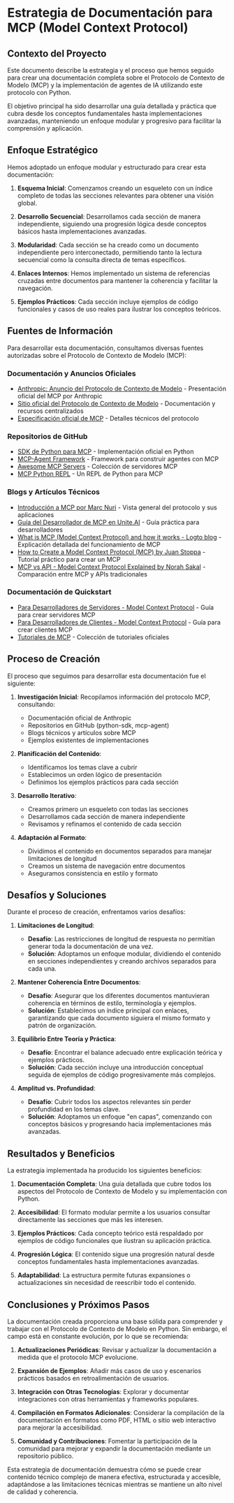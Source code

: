 # Estrategia de Documentación para MCP (Model Context Protocol)

## Contexto del Proyecto

Este documento describe la estrategia y el proceso que hemos seguido para crear una documentación completa sobre el Protocolo de Contexto de Modelo (MCP) y la implementación de agentes de IA utilizando este protocolo con Python.

El objetivo principal ha sido desarrollar una guía detallada y práctica que cubra desde los conceptos fundamentales hasta implementaciones avanzadas, manteniendo un enfoque modular y progresivo para facilitar la comprensión y aplicación.

## Enfoque Estratégico

Hemos adoptado un enfoque modular y estructurado para crear esta documentación:

1. **Esquema Inicial**: Comenzamos creando un esqueleto con un índice completo de todas las secciones relevantes para obtener una visión global.

2. **Desarrollo Secuencial**: Desarrollamos cada sección de manera independiente, siguiendo una progresión lógica desde conceptos básicos hasta implementaciones avanzadas.

3. **Modularidad**: Cada sección se ha creado como un documento independiente pero interconectado, permitiendo tanto la lectura secuencial como la consulta directa de temas específicos.

4. **Enlaces Internos**: Hemos implementado un sistema de referencias cruzadas entre documentos para mantener la coherencia y facilitar la navegación.

5. **Ejemplos Prácticos**: Cada sección incluye ejemplos de código funcionales y casos de uso reales para ilustrar los conceptos teóricos.

## Fuentes de Información

Para desarrollar esta documentación, consultamos diversas fuentes autorizadas sobre el Protocolo de Contexto de Modelo (MCP):

### Documentación y Anuncios Oficiales

- [Anthropic: Anuncio del Protocolo de Contexto de Modelo](https://www.anthropic.com/news/model-context-protocol) - Presentación oficial del MCP por Anthropic
- [Sitio oficial del Protocolo de Contexto de Modelo](https://www.aimcp.info/en) - Documentación y recursos centralizados
- [Especificación oficial de MCP](https://modelcontextprotocol.io/specification/latest) - Detalles técnicos del protocolo

### Repositorios de GitHub

- [SDK de Python para MCP](https://github.com/modelcontextprotocol/python-sdk) - Implementación oficial en Python
- [MCP-Agent Framework](https://github.com/lastmile-ai/mcp-agent) - Framework para construir agentes con MCP
- [Awesome MCP Servers](https://github.com/punkpeye/awesome-mcp-servers) - Colección de servidores MCP
- [MCP Python REPL](https://github.com/hdresearch/mcp-python) - Un REPL de Python para MCP

### Blogs y Artículos Técnicos

- [Introducción a MCP por Marc Nuri](https://blog.marcnuri.com/model-context-protocol-mcp-introduction) - Vista general del protocolo y sus aplicaciones
- [Guía del Desarrollador de MCP en Unite.AI](https://www.unite.ai/claudes-model-context-protocol-mcp-a-developers-guide/) - Guía práctica para desarrolladores
- [What is MCP (Model Context Protocol) and how it works - Logto blog](https://blog.logto.io/what-is-mcp) - Explicación detallada del funcionamiento de MCP
- [How to Create a Model Context Protocol (MCP) by Juan Stoppa](https://jstoppa.com/posts/how-to-create-a-model-context-protocol-mcp-to-give-context-to-an-llm/post/) - Tutorial práctico para crear un MCP
- [MCP vs API - Model Context Protocol Explained by Norah Sakal](https://norahsakal.com/blog/mcp-vs-api-model-context-protocol-explained/) - Comparación entre MCP y APIs tradicionales

### Documentación de Quickstart

- [Para Desarrolladores de Servidores - Model Context Protocol](https://modelcontextprotocol.io/quickstart/server) - Guía para crear servidores MCP
- [Para Desarrolladores de Clientes - Model Context Protocol](https://modelcontextprotocol.io/quickstart/client) - Guía para crear clientes MCP
- [Tutoriales de MCP](https://modelcontextprotocol.info/docs/tutorials/) - Colección de tutoriales oficiales

## Proceso de Creación

El proceso que seguimos para desarrollar esta documentación fue el siguiente:

1. **Investigación Inicial**: Recopilamos información del protocolo MCP, consultando:
   - Documentación oficial de Anthropic
   - Repositorios en GitHub (python-sdk, mcp-agent)
   - Blogs técnicos y artículos sobre MCP
   - Ejemplos existentes de implementaciones

2. **Planificación del Contenido**:
   - Identificamos los temas clave a cubrir
   - Establecimos un orden lógico de presentación
   - Definimos los ejemplos prácticos para cada sección

3. **Desarrollo Iterativo**:
   - Creamos primero un esqueleto con todas las secciones
   - Desarrollamos cada sección de manera independiente
   - Revisamos y refinamos el contenido de cada sección

4. **Adaptación al Formato**:
   - Dividimos el contenido en documentos separados para manejar limitaciones de longitud
   - Creamos un sistema de navegación entre documentos
   - Aseguramos consistencia en estilo y formato

## Desafíos y Soluciones

Durante el proceso de creación, enfrentamos varios desafíos:

1. **Limitaciones de Longitud**: 
   - **Desafío**: Las restricciones de longitud de respuesta no permitían generar toda la documentación de una vez.
   - **Solución**: Adoptamos un enfoque modular, dividiendo el contenido en secciones independientes y creando archivos separados para cada una.

2. **Mantener Coherencia Entre Documentos**:
   - **Desafío**: Asegurar que los diferentes documentos mantuvieran coherencia en términos de estilo, terminología y ejemplos.
   - **Solución**: Establecimos un índice principal con enlaces, garantizando que cada documento siguiera el mismo formato y patrón de organización.

3. **Equilibrio Entre Teoría y Práctica**:
   - **Desafío**: Encontrar el balance adecuado entre explicación teórica y ejemplos prácticos.
   - **Solución**: Cada sección incluye una introducción conceptual seguida de ejemplos de código progresivamente más complejos.

4. **Amplitud vs. Profundidad**:
   - **Desafío**: Cubrir todos los aspectos relevantes sin perder profundidad en los temas clave.
   - **Solución**: Adoptamos un enfoque "en capas", comenzando con conceptos básicos y progresando hacia implementaciones más avanzadas.

## Resultados y Beneficios

La estrategia implementada ha producido los siguientes beneficios:

1. **Documentación Completa**: Una guía detallada que cubre todos los aspectos del Protocolo de Contexto de Modelo y su implementación con Python.

2. **Accesibilidad**: El formato modular permite a los usuarios consultar directamente las secciones que más les interesen.

3. **Ejemplos Prácticos**: Cada concepto teórico está respaldado por ejemplos de código funcionales que ilustran su aplicación práctica.

4. **Progresión Lógica**: El contenido sigue una progresión natural desde conceptos fundamentales hasta implementaciones avanzadas.

5. **Adaptabilidad**: La estructura permite futuras expansiones o actualizaciones sin necesidad de reescribir todo el contenido.

## Conclusiones y Próximos Pasos

La documentación creada proporciona una base sólida para comprender y trabajar con el Protocolo de Contexto de Modelo en Python. Sin embargo, el campo está en constante evolución, por lo que se recomienda:

1. **Actualizaciones Periódicas**: Revisar y actualizar la documentación a medida que el protocolo MCP evolucione.

2. **Expansión de Ejemplos**: Añadir más casos de uso y escenarios prácticos basados en retroalimentación de usuarios.

3. **Integración con Otras Tecnologías**: Explorar y documentar integraciones con otras herramientas y frameworks populares.

4. **Compilación en Formatos Adicionales**: Considerar la compilación de la documentación en formatos como PDF, HTML o sitio web interactivo para mejorar la accesibilidad.

5. **Comunidad y Contribuciones**: Fomentar la participación de la comunidad para mejorar y expandir la documentación mediante un repositorio público.

Esta estrategia de documentación demuestra cómo se puede crear contenido técnico complejo de manera efectiva, estructurada y accesible, adaptándose a las limitaciones técnicas mientras se mantiene un alto nivel de calidad y coherencia.

